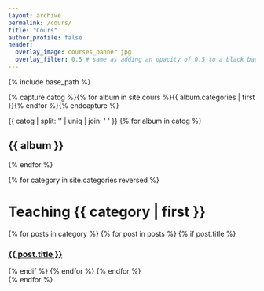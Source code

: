 ```yaml
---
layout: archive
permalink: /cours/
title: "Cours"
author_profile: false
header:
  overlay_image: courses_banner.jpg
  overlay_filter: 0.5 # same as adding an opacity of 0.5 to a black background
---
```


{% include base_path %}

{% capture catog %}{% for album in site.cours  %}{{ album.categories | first }}{% endfor %}{% endcapture %}

{{ catog | split: '' | uniq | join: ' ' }}
{% for album in catog  %}
  <h2>{{ album }}</h2>
{% endfor %}

<!--
{% for album in site.cours  %}
  <h2>{{ album.title }}</h2>
  <h2>{{ album.categories }}</h2>
{% endfor %}


{% assign courses = site.cours | group_by: "category" reversed %}
{% for group in courses %}
    {{ group.title }}
{%endfor%}
{% assign mycategory = site.cours | group_by: "category" reversed %}
{% for myposts in mycategory %}
  <h2>{{ myposts.title }}</h2>
  <h2>{{ myposts.label }}</h2>
<h2>{{ myposts.label }}</h2>
{% for post in myposts.item %}
<h2>{{ post.title }}</h2>
{% endfor %} hadi<br>
{% endfor %}

{% assign groups = site.cours | group_by: "category" reversed %}
{% for group in groups %}
<h2>{{ group.name }}</h2>
<h2>{{ group.title }}</h2>

{% for item in group.items %}
<h3>  {{ item.title }}</h3>
{% endfor %}
{% endfor %}
-->
{% for category in site.categories reversed %}
   <h1 class="archive__subtitle" name="{{ category | first }}">Teaching {{ category | first }}</h1>
   <div class="list__item">
       {% for posts in category  %}
       {% for post in posts %}
       {% if post.title %}<article class="archive__item" itemscope="" itemtype="http://schema.org/CreativeWork"> <h3 class="archive__item-title" itemprop="headline"><a href="{{ post.url }}" rel="permalink">{{ post.title }}</a></h3></article>{% endif %}
       {% endfor %}
       {% endfor %}
   </div>
  {% endfor %}